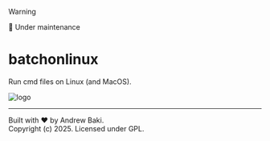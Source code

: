 > [!Warning]
> 🚧 Under maintenance 

# batchonlinux
Run cmd files on Linux (and MacOS).

![logo](https://github.com/user-attachments/assets/c90fe7b6-b44a-43f1-b197-5643c4dfeb98)

---
Built with ❤️ by Andrew Baki.  
Copyright (c) 2025. Licensed under GPL.
